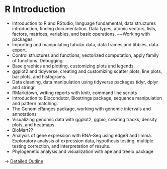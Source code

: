 # R Introduction
- Introduction to R and RStudio, language fundamental, data structures introduction, finding documentation. Data types, atomic vectors, lists, factors, matrices, variables, and basic operations. ~~Working with packages
- Importing and manipulating tabular data, data frames and tibbles, data export. 
- Control structures and functions, vectorized computation, apply family of functions. Debugging 
- Base graphics and plotting, customizing plots and legends. 
- ggplot2 and tidyverse, creating and customizing scatter plots, line plots, bar plots, and histograms. 
- Data cleaning, data manipulation using tidyverse packages tidyr, dplyr and stringr
- RMarkdown, writing reports with knitr, command line scripts 
- Introduction to Biocondutor, Biostrings package, sequence manipulation and pattern matching. 
- The GenomicRanges package, working with genomic intervals and annotations 
- Visualizing genomic data with ggplot2, ggbio, creating tracks, density plots, and heatmaps. 
- BioMart?? 
- Analysis of gene expression with RNA-Seq using edgeR and limma. Exploratory analysis of expression data, hypothesis testing, multiple testing correction, and interpretation of results. 
- Phylogenetic analysis and visualization with ape and treeio package

-> [Detailed Outline](./detailed_outline.md)